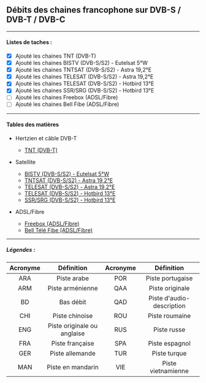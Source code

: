 ## Débits des chaines francophone sur DVB-S / DVB-T / DVB-C

----------

#### Listes de taches :

- [x] Ajouté les chaines TNT (DVB-T)
- [x] Ajouté les chaines BISTV (DVB-S/S2) - Eutelsat 5°W
- [x] Ajouté les chaines TNTSAT (DVB-S/S2) - Astra 19,2°E
- [x] Ajouté les chaines TELESAT (DVB-S/S2) - Astra 19,2°E
- [x] Ajouté les chaines TELESAT (DVB-S/S2) - Hotbird 13°E
- [x] Ajouté les chaines SSR/SRG (DVB-S/S2) - Hotbird 13°E
- [ ] Ajouté les chaines Freebox (ADSL/Fibre)
- [ ] Ajouté les chaines Bell Fibe (ADSL/Fibre)

----------

#### Tables des matières

  * Hertzien et câble DVB-T
	* [TNT (DVB-T)](doc/tnt.md)

  * Satellite
  	* [BISTV (DVB-S/S2) - Eutelsat 5°W](doc/bistvEutelsat.md)
  	* [TNTSAT (DVB-S/S2) - Astra 19,2°E](doc/tntsatAstra.md)
  	* [TELESAT (DVB-S/S2) - Astra 19,2°E](doc/telesatAstra.md)
  	* [TELESAT (DVB-S/S2) - Hotbird 13°E](doc/telesatHotbird.md)
  	* [SSR/SRG (DVB-S/S2) - Hotbird 13°E](doc/ssrsrgHotbird.md)
  	
  * ADSL/Fibre
  	* [Freebox (ADSL/Fibre)](doc/freebox.md)
  	* [Bell Télé Fibe (ADSL/Fibre)](doc/bellFibe.md) 

----------

##### Légendes :

Acronyme | Définition | Acronyme | Définition
:--------: | :----------: | :-----: | :----:
ARA | Piste arabe | POR | Piste portugaise
ARM | Piste arménienne | QAA | Piste originale
BD | Bas débit | QAD | Piste d'audio-description
CHI | Piste chinoise | ROU | Piste roumaine
ENG | Piste originale ou anglaise | RUS | Piste russe
FRA | Piste française | SPA | Piste espagnol
GER | Piste allemande | TUR | Piste turque
MAN | Piste en mandarin | VIE | Piste vietnamienne